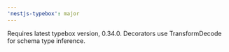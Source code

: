 ```yaml
---
'nestjs-typebox': major
---
```


Requires latest typebox version, 0.34.0. Decorators use TransformDecode for schema type inference.

